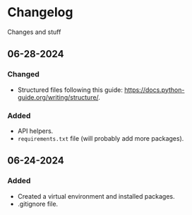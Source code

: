 # Changelog

Changes and stuff

## 06-28-2024
### Changed
- Structured files following this guide: https://docs.python-guide.org/writing/structure/.

### Added
- API helpers.
- `requirements.txt` file (will probably add more packages).

## 06-24-2024
### Added
- Created a virtual environment and installed packages.
- .gitignore file.